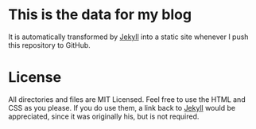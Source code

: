 This is the data for my blog
============================

It is automatically transformed by [Jekyll](http://github.com/mojombo/jekyll) into a static site whenever I push this repository to GitHub.

License
=======

All directories and files are MIT Licensed. Feel free to use the HTML and CSS as you please. If you do use them, a link back to [Jekyll](http://github.com/mojombo/jekyll) would be appreciated, since it was originally his, but is not required.
